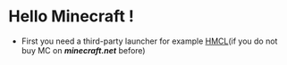 # Hello Minecraft !
- First you need a third-party launcher for example [HMCL](https://hmcl.huangyuhui.net)(if you do not buy MC on ***minecraft.net*** before)
